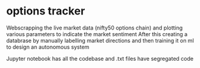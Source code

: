 # options tracker
 
Webscrapping the live market data (nifty50 options chain) and plotting various parameters to indicate the market sentiment 
After this creating a databrase by manually labelling market directions and then training it on ml to design an autonomous system

Jupyter notebook has all the codebase and .txt files have segregated code
